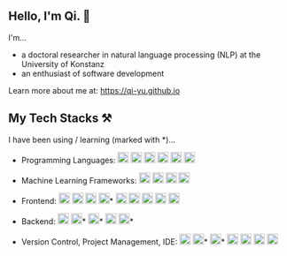 ## Hello, I'm Qi. 🦄

I'm...
- a doctoral researcher in natural language processing (NLP) at the University of Konstanz
- an enthusiast of software development

Learn more about me at: https://qi-yu.github.io

## My Tech Stacks ⚒️
I have been using / learning (marked with *)... 

- Programming Languages:
<code><img title="Python" alt="python" width="20px" src="https://cdn.jsdelivr.net/gh/devicons/devicon/icons/python/python-original.svg" /></code>
<code><img title="TypeScript" alt="typescript" width="20px" src="https://cdn.jsdelivr.net/gh/devicons/devicon/icons/typescript/typescript-original.svg" /></code>
<code><img title="JavaScript" alt="javascript" width="20px" src="https://cdn.jsdelivr.net/gh/devicons/devicon/icons/javascript/javascript-original.svg" /></code>
<code><img title="Java" alt="java" width="20px" src="https://cdn.jsdelivr.net/gh/devicons/devicon/icons/java/java-original.svg" /></code>
<code><img title="R" alt="r" width="20px" src="https://cdn.jsdelivr.net/gh/devicons/devicon/icons/r/r-original.svg" /></code>
<code><img title="Bash" alt="bash" width="20px" src="https://cdn.jsdelivr.net/gh/devicons/devicon/icons/bash/bash-original.svg" /></code>

- Machine Learning Frameworks:
<code><img title="PyTorch" alt="pytorch" width="20px" src="https://cdn.jsdelivr.net/gh/devicons/devicon/icons/pytorch/pytorch-original.svg" /></code>
<code><img title="scikit-learn" alt="scikitlearn" width="20px" src="https://cdn.jsdelivr.net/gh/devicons/devicon/icons/scikitlearn/scikitlearn-original.svg" /></code>
<code><img title="TensorFlow" alt="tensorflow" width="20px" src="https://cdn.jsdelivr.net/gh/devicons/devicon/icons/tensorflow/tensorflow-original.svg" /></code>
<code><img title="NumPy" alt="numpy" width="20px" src="https://cdn.jsdelivr.net/gh/devicons/devicon/icons/numpy/numpy-original.svg" /></code>

- Frontend:
<code><img title="Angular" alt="angular" width="20px" src="https://cdn.jsdelivr.net/gh/devicons/devicon/icons/angular/angular-original.svg" /></code>
<code><img title="HTML 5" alt="html5" width="20px" src="https://cdn.jsdelivr.net/gh/devicons/devicon/icons/html5/html5-original.svg" /></code>
<code><img title="CSS 3" alt="css3" width="20px" src="https://cdn.jsdelivr.net/gh/devicons/devicon/icons/css3/css3-original.svg" /></code>
<code><img title="Sass" alt="sass" width="20px" src="https://cdn.jsdelivr.net/gh/devicons/devicon/icons/sass/sass-original.svg" /></code>*
<code><img title="npm" alt="npm" width="20px" src="https://cdn.jsdelivr.net/gh/devicons/devicon/icons/npm/npm-original-wordmark.svg" /></code>
<code><img title="Node.js" alt="nodejs" width="20px" src="https://cdn.jsdelivr.net/gh/devicons/devicon/icons/nodejs/nodejs-original.svg" /></code>
<code><img title="RxJS" alt="rxjs" width="20px" src="https://cdn.jsdelivr.net/gh/devicons/devicon/icons/rxjs/rxjs-original.svg" /></code>
<code><img title="Bootstrap" alt="bootstrap" width="20px" src="https://cdn.jsdelivr.net/gh/devicons/devicon/icons/bootstrap/bootstrap-original.svg" /></code>
<code><img title="Cypress" alt="cypressio" width="20px" src="https://cdn.jsdelivr.net/gh/devicons/devicon/icons/cypressio/cypressio-original.svg" /></code>

- Backend:
<code><img title="Flask" alt="flask" width="20px" src="https://cdn.jsdelivr.net/gh/devicons/devicon/icons/flask/flask-original.svg" /></code>
<code><img title="FastAPI" alt="fastapi" width="20px" src="https://cdn.jsdelivr.net/gh/devicons/devicon/icons/fastapi/fastapi-original.svg" /></code>*
<code><img title="Postman" alt="postman" width="20px" src="https://cdn.jsdelivr.net/gh/devicons/devicon/icons/postman/postman-original.svg" /></code>*
<code><img title="PostgreSQL" alt="postgresql" width="20px" src="https://cdn.jsdelivr.net/gh/devicons/devicon/icons/postgresql/postgresql-original.svg" /></code>
<code><img title="Docker" alt="docker" width="20px" src="https://cdn.jsdelivr.net/gh/devicons/devicon/icons/docker/docker-original.svg" /></code>*

- Version Control, Project Management, IDE:
<code><img title="Git" alt="git" width="20px" src="https://cdn.jsdelivr.net/gh/devicons/devicon/icons/git/git-original.svg" /></code>
<code><img title="Azure DevOps" alt="azuredevops" width="20px" src="https://cdn.jsdelivr.net/gh/devicons/devicon/icons/azuredevops/azuredevops-original.svg" /></code>*
<code><img title="Jira" alt="jira" width="20px" src="https://cdn.jsdelivr.net/gh/devicons/devicon/icons/jira/jira-original.svg" /></code>*
<code><img title="Jupyter" alt="jupyter" width="20px" src="https://cdn.jsdelivr.net/gh/devicons/devicon/icons/intellij/intellij-original.svg" /></code>
<code><img title="Visual Studio Code" alt="vscode" width="20px" src="https://cdn.jsdelivr.net/gh/devicons/devicon/icons/jupyter/jupyter-original.svg" /></code>
<code><img title="PyCharm" alt="pycharm" width="20px" src="https://cdn.jsdelivr.net/gh/devicons/devicon/icons/pycharm/pycharm-original.svg" /></code>
<code><img title="IntelliJ" alt="intellij" width="20px" src="https://cdn.jsdelivr.net/gh/devicons/devicon/icons/intellij/intellij-original.svg" /></code>


<!--
**qi-yu/qi-yu** is a ✨ _special_ ✨ repository because its `README.md` (this file) appears on your GitHub profile.

Here are some ideas to get you started:

- 🔭 I’m currently working on ...
- 🌱 I’m currently learning ...
- 👯 I’m looking to collaborate on ...
- 🤔 I’m looking for help with ...
- 💬 Ask me about ...
- 📫 How to reach me: ...
- 😄 Pronouns: ...
- ⚡ Fun fact: ...
-->
